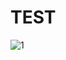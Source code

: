 # TEST
![1](https://zi0.cc/d/%E6%B8%B8%E5%AE%A2%E4%B8%8A%E4%BC%A0/38b69a37f44b8bf075c3933cd12c546d.png?sign=f51017234de4520c)
